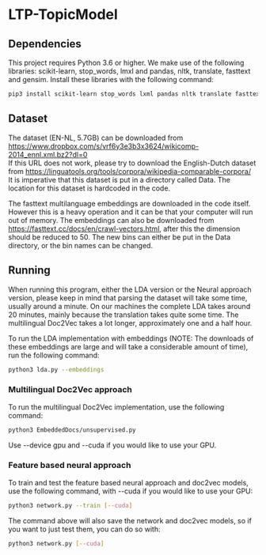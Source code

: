 # LTP-TopicModel

## Dependencies
This project requires Python 3.6 or higher.
We make use of the following libraries:  scikit-learn, stop_words, lmxl and pandas, nltk, translate, fasttext and gensim. Install these libraries with the following command:
```bash
pip3 install scikit-learn stop_words lxml pandas nltk translate fasttext gensim
```

## Dataset
The dataset (EN-NL, 5.7GB) can be downloaded from https://www.dropbox.com/s/vrf6y3e3b3x3624/wikicomp-2014_ennl.xml.bz2?dl=0  
If this URL does not work, please try to download the English-Dutch dataset from https://linguatools.org/tools/corpora/wikipedia-comparable-corpora/  
It is imperative that this dataset is put in a directory called Data. The location for this dataset is hardcoded in the code.  

The fasttext multilanguage embeddings are downloaded in the code itself. However this is a heavy operation and it can be that your computer will run out of memory. The embeddings can also be downloaded from https://fasttext.cc/docs/en/crawl-vectors.html, after this the dimension should be reduced to 50. The new bins can either be put in the Data directory, or the bin names can be changed. 

## Running
When running this program, either the LDA version or the Neural approach version, please keep in mind that parsing the dataset will take some time, usually around a  minute. On our machines the complete LDA takes around 20 minutes, mainly because the translation takes quite some time. The multilingual Doc2Vec takes a lot longer, approximately one and a half hour. 

To run the LDA implementation with embeddings (NOTE: The downloads of these embeddings are large and will take a considerable amount of time), run the following command:
```bash
python3 lda.py --embeddings
```

### Multilingual Doc2Vec approach
To run the multilingual Doc2Vec implementation, use the following command:
```bash
python3 EmbeddedDocs/unsupervised.py
```
Use --device gpu and --cuda if you would like to use your GPU.

### Feature based neural approach
To train and test the feature based neural approach and doc2vec models, use the following command, with --cuda if you would like to use your GPU:
```bash
python3 network.py --train [--cuda]
```
The command above will also save the network and doc2vec models, so if you want to just test them, you can do so with:
```bash
python3 network.py [--cuda]
```